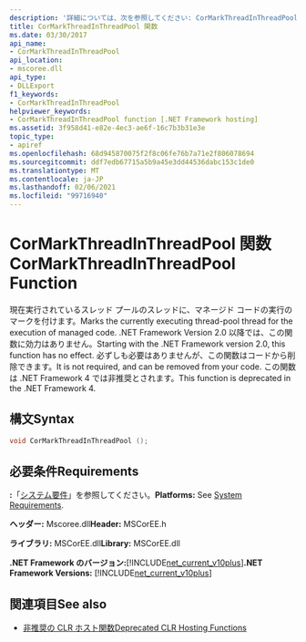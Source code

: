 ```yaml
---
description: '詳細については、次を参照してください: CorMarkThreadInThreadPool 関数'
title: CorMarkThreadInThreadPool 関数
ms.date: 03/30/2017
api_name:
- CorMarkThreadInThreadPool
api_location:
- mscoree.dll
api_type:
- DLLExport
f1_keywords:
- CorMarkThreadInThreadPool
helpviewer_keywords:
- CorMarkThreadInThreadPool function [.NET Framework hosting]
ms.assetid: 3f958d41-e82e-4ec3-ae6f-16c7b3b31e3e
topic_type:
- apiref
ms.openlocfilehash: 68d945870075f2f8c06fe76b7a71e2f806078694
ms.sourcegitcommit: ddf7edb67715a5b9a45e3dd44536dabc153c1de0
ms.translationtype: MT
ms.contentlocale: ja-JP
ms.lasthandoff: 02/06/2021
ms.locfileid: "99716940"
---
```

# <a name="cormarkthreadinthreadpool-function"></a><span data-ttu-id="b4072-103">CorMarkThreadInThreadPool 関数</span><span class="sxs-lookup"><span data-stu-id="b4072-103">CorMarkThreadInThreadPool Function</span></span>

<span data-ttu-id="b4072-104">現在実行されているスレッド プールのスレッドに、マネージド コードの実行のマークを付けます。</span><span class="sxs-lookup"><span data-stu-id="b4072-104">Marks the currently executing thread-pool thread for the execution of managed code.</span></span> <span data-ttu-id="b4072-105">.NET Framework Version 2.0 以降では、この関数に効力はありません。</span><span class="sxs-lookup"><span data-stu-id="b4072-105">Starting with the .NET Framework version 2.0, this function has no effect.</span></span> <span data-ttu-id="b4072-106">必ずしも必要はありませんが、この関数はコードから削除できます。</span><span class="sxs-lookup"><span data-stu-id="b4072-106">It is not required, and can be removed from your code.</span></span> <span data-ttu-id="b4072-107">この関数は .NET Framework 4 では非推奨とされます。</span><span class="sxs-lookup"><span data-stu-id="b4072-107">This function is deprecated in the .NET Framework 4.</span></span>  
  
## <a name="syntax"></a><span data-ttu-id="b4072-108">構文</span><span class="sxs-lookup"><span data-stu-id="b4072-108">Syntax</span></span>  
  
```cpp  
void CorMarkThreadInThreadPool ();  
```  
  
## <a name="requirements"></a><span data-ttu-id="b4072-109">必要条件</span><span class="sxs-lookup"><span data-stu-id="b4072-109">Requirements</span></span>  

 <span data-ttu-id="b4072-110">**:**「[システム要件](../../get-started/system-requirements.md)」を参照してください。</span><span class="sxs-lookup"><span data-stu-id="b4072-110">**Platforms:** See [System Requirements](../../get-started/system-requirements.md).</span></span>  
  
 <span data-ttu-id="b4072-111">**ヘッダー:** Mscoree.dll</span><span class="sxs-lookup"><span data-stu-id="b4072-111">**Header:** MSCorEE.h</span></span>  
  
 <span data-ttu-id="b4072-112">**ライブラリ:** MSCorEE.dll</span><span class="sxs-lookup"><span data-stu-id="b4072-112">**Library:** MSCorEE.dll</span></span>  
  
 <span data-ttu-id="b4072-113">**.NET Framework のバージョン:**[!INCLUDE[net_current_v10plus](../../../../includes/net-current-v10plus-md.md)]</span><span class="sxs-lookup"><span data-stu-id="b4072-113">**.NET Framework Versions:** [!INCLUDE[net_current_v10plus](../../../../includes/net-current-v10plus-md.md)]</span></span>  
  
## <a name="see-also"></a><span data-ttu-id="b4072-114">関連項目</span><span class="sxs-lookup"><span data-stu-id="b4072-114">See also</span></span>

- [<span data-ttu-id="b4072-115">非推奨の CLR ホスト関数</span><span class="sxs-lookup"><span data-stu-id="b4072-115">Deprecated CLR Hosting Functions</span></span>](deprecated-clr-hosting-functions.md)
